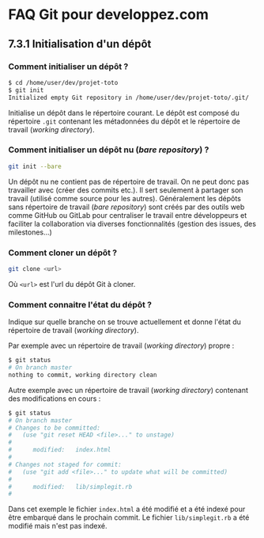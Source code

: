 # FAQ Git pour developpez.com

## 7.3.1 Initialisation d'un dépôt

### Comment initialiser un dépôt ?

```bash
$ cd /home/user/dev/projet-toto
$ git init
Initialized empty Git repository in /home/user/dev/projet-toto/.git/
```

Initialise un dépôt dans le répertoire courant. Le dépôt est composé du répertoire `.git` contenant les métadonnées du dépôt et le répertoire de travail (*working directory*).

### Comment initialiser un dépôt nu (*bare repository*) ?

```bash
git init --bare
```

Un dépôt nu ne contient pas de répertoire de travail. On ne peut donc pas travailler avec (créer des commits etc.). Il sert seulement à partager son travail (utilisé comme source pour les autres). Généralement les dépôts sans répertoire de travail (*bare repository*) sont créés par des outils web comme GitHub ou GitLab pour centraliser le travail entre développeurs et faciliter la collaboration via diverses fonctionnalités (gestion des issues, des milestones...)

### Comment cloner un dépôt ?

```bash
git clone <url>
```

Où `<url>` est l'url du dépôt Git à cloner.

### Comment connaitre l'état du dépôt ?

Indique sur quelle branche on se trouve actuellement et donne l'état du répertoire de travail (*working directory*).

Par exemple avec un répertoire de travail (*working directory*) propre :

```bash
$ git status
# On branch master
nothing to commit, working directory clean
```

Autre exemple avec un répertoire de travail (*working directory*) contenant des modifications en cours :

```bash
$ git status
# On branch master
# Changes to be committed:
#   (use "git reset HEAD <file>..." to unstage)
#
#      modified:   index.html
#
# Changes not staged for commit:
#   (use "git add <file>..." to update what will be committed)
#
#      modified:   lib/simplegit.rb
#
```

Dans cet exemple le fichier `index.html` a été modifié et a été indexé pour être embarqué dans le prochain commit. Le fichier `lib/simplegit.rb` a été modifié mais n'est pas indexé.
